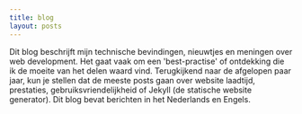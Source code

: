 ```yaml
---
title: blog
layout: posts
---
```


Dit blog beschrijft mijn technische bevindingen, nieuwtjes en meningen over web development. Het gaat vaak om een 'best-practise' of ontdekking die ik de moeite van het delen waard vind. Terugkijkend naar de afgelopen paar jaar, kun je stellen dat de meeste posts gaan over website laadtijd, prestaties, gebruiksvriendelijkheid of Jekyll (de statische website generator). Dit blog bevat berichten in het Nederlands en Engels.